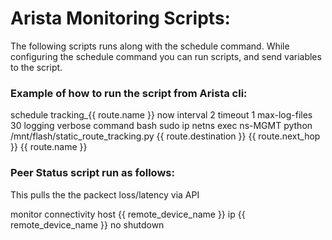 # Arista Monitoring Scripts:

The following scripts runs along with the schedule command.
While configuring the schedule command you can run scripts, and send variables to the script.

### Example of how to run the script from Arista cli:

schedule tracking_{{ route.name }} now interval 2 timeout 1 max-log-files 30 logging verbose command bash sudo ip netns exec ns-MGMT python /mnt/flash/static_route_tracking.py {{ route.destination }} {{ route.next_hop }} {{ route.name }}

### Peer Status script run as follows:
This pulls the the packect loss/latency via API

monitor connectivity
host {{ remote_device_name }}
ip {{ remote_device_name }}
no shutdown
